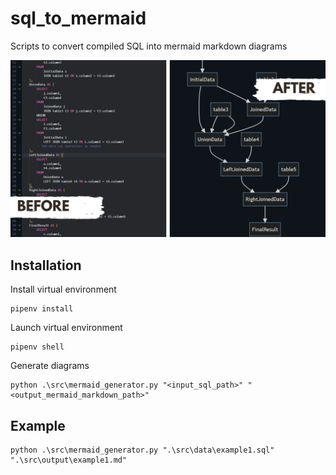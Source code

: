 # sql_to_mermaid
Scripts to convert compiled SQL into mermaid markdown diagrams

![Alt text](img\sql_to_mermaid.png)

## Installation

Install virtual environment
```
pipenv install
```

Launch virtual environment
```
pipenv shell
```

Generate diagrams
```
python .\src\mermaid_generator.py "<input_sql_path>" "<output_mermaid_markdown_path>"
```

## Example
```
python .\src\mermaid_generator.py ".\src\data\example1.sql" ".\src\output\example1.md"
```
